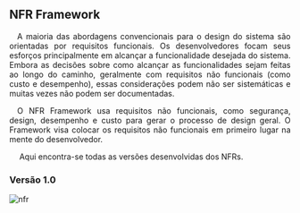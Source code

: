 ## NFR Framework

<p align="justify">&emsp;A maioria das abordagens convencionais para o design do sistema são orientadas por requisitos funcionais. Os desenvolvedores focam seus esforços principalmente em alcançar a funcionalidade desejada do sistema. Embora as decisões sobre como alcançar as funcionalidades sejam feitas ao longo do caminho, geralmente com requisitos não funcionais (como custo e desempenho), essas considerações podem não ser sistemáticas e muitas vezes não podem ser documentadas.</p>
<p align="justify">&emsp;O NFR Framework usa requisitos não funcionais, como segurança, design, desempenho e custo para gerar o processo de design geral. O Framework visa colocar os requisitos não funcionais em primeiro lugar na mente do desenvolvedor.</p>

<p align="justify">&emsp; Aqui encontra-se todas as versões desenvolvidas dos NFRs.</p>

### Versão 1.0

![nfr](dinamica03/NFR.png)
